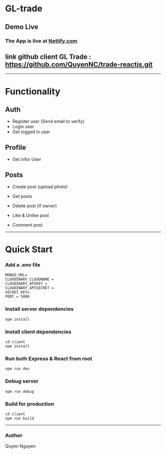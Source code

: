 
# GL-trade



## Demo Live

### The App is live at [Netlify.com](https://gl-trade.netlify.app/)
## link github client GL Trade :  https://github.com/QuyenNC/trade-reactjs.git

---

# Functionality

## Auth

- Register user (Send email to verify)
- Login user
- Get logged in user


## Profile

- Get infor User

## Posts

- Create post (upload photo)
- Get posts

- Delete post (if owner)
- Like & Unlike post
- Comment post

---

# Quick Start

### Add a .env file 

```
MONGO_URL= 
CLOUDINARY_CLOUDNAME = 
CLOUDINARY_APIKEY = 
CLOUDINARY_APISECRET = 
SECRET_KEY= 
PORT = 5000
```

### Install server dependencies

```
npm install
```

### Install client dependencies

```
cd client
npm install
```

### Run both Express & React from root

```
npm run dev
```

### Debug server

```
npm run debug
```

### Build for production

```
cd client
npm run build
```

---


### Author

Quyen Nguyen

